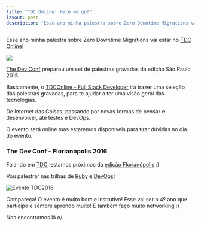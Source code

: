 ```yaml
---
title: "TDC Online! Here we go!"
layout: post
description: "Esse ano minha palestra sobre Zero Downtime Migrations vai estar no TDC Online!"
---
```

Esse ano minha palestra sobre Zero Downtime Migrations vai estar no [TDC Online](http://goo.gl/YKCWMc)!

[![](http://tdconline.com.br/wp-content/uploads/2016/03/1409261668002.png)](http://goo.gl/YKCWMc)

[The Dev Conf](http://www.thedevelopersconference.com.br/) preparou um set de palestras gravadas da edição São Paulo 2015.

Basicamente, o [TDCOnline - Full Stack Developer](http://goo.gl/YKCWMc) irá trazer uma seleção das
palestras gravadas, para te ajudar a ter uma visão geral das tecnologias.
 
De Internet das Coisas, passando por novas formas de pensar e desenvolver,
até testes e DevOps.

O evento será online mas estaremos disponíveis para tirar dúvidas no dia do evento.

### The Dev Conf - Florianópolis 2016

Falando em [TDC](http://thedevelopersconference.com.br), estamos próximos da [edição Florianópolis](http://www.thedevelopersconference.com.br/tdc/2016/florianopolis/trilhas) :)

Vou palestrar nas trilhas de [Ruby](http://www.thedevelopersconference.com.br/tdc/2016/florianopolis/trilha-ruby) e [DevOps](http://www.thedevelopersconference.com.br/tdc/2016/florianopolis/trilha-devops)!

<a href="http://www.thedevelopersconference.com.br" target="_blank" title=" The Developer's Conference 2016, um evento organizado pela Globalcode" style="text-decoration: none;"><img src="https://s3-sa-east-1.amazonaws.com/globalcodesp/tdc/2016/img/divulgacao/florianopolis/banner-TDC2016-floripa-600x75.png" style="border:none;" alt="Evento TDC2016" /></a> 

Compareça! O evento é muito bom e instrutivo! Esse vai ser
o 4º ano que participo e sempre aprendo muito! E também faço muito networking
:)

Nos encontramos lá o/

